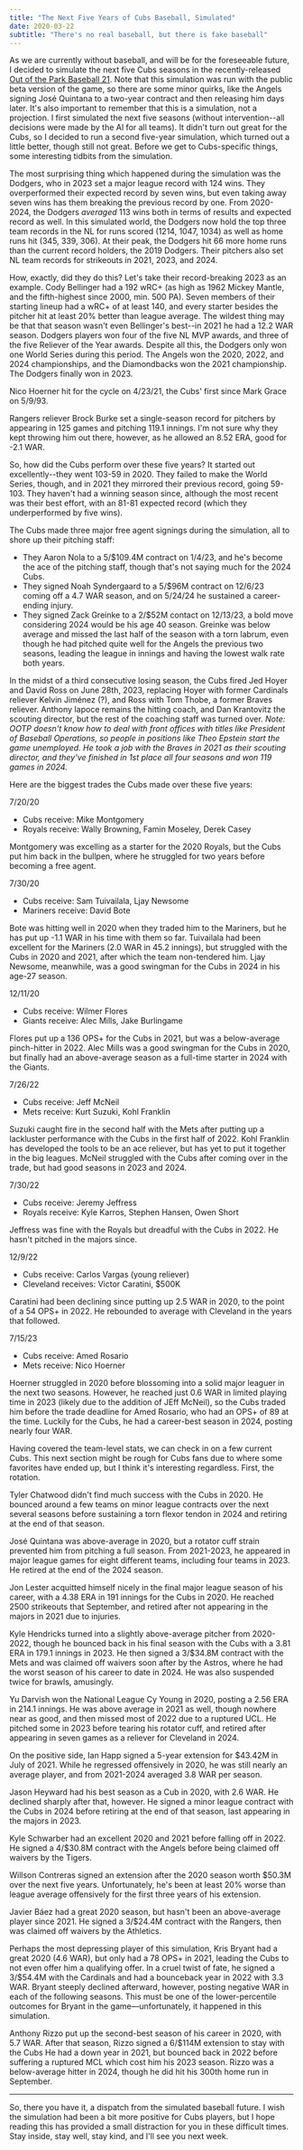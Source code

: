 ```yaml
---
title: "The Next Five Years of Cubs Baseball, Simulated"
date: 2020-03-22
subtitle: "There's no real baseball, but there is fake baseball"
---
```


As we are currently without baseball, and will be for the foreseeable future, I decided to simulate the next five Cubs seasons in the recently-released [Out of the Park Baseball 21](https://www.ootpdevelopments.com/out-of-the-park-baseball-home/). Note that this simulation was run with the public beta version of the game, so there are some minor quirks, like the Angels signing José Quintana to a two-year contract and then releasing him days later. It's also important to remember that this is a simulation, not a projection. I first simulated the next five seasons (without intervention--all decisions were made by the AI for all teams). It didn't turn out great for the Cubs, so I decided to run a second five-year simulation, which turned out a little better, though still not great. Before we get to Cubs-specific things, some interesting tidbits from the simulation.

The most surprising thing which happened during the simulation was the Dodgers, who in 2023 set a major league record with 124 wins. They overperformed their expected record by seven wins, but even taking away seven wins has them breaking the previous record by one. From 2020-2024, the Dodgers *averaged* 113 wins both in terms of results and expected record as well. In this simulated world, the Dodgers now hold the top three team records in the NL for runs scored (1214, 1047, 1034) as well as home runs hit (345, 339, 306). At their peak, the Dodgers hit 66 more home runs than the current record holders, the 2019 Dodgers. Their pitchers also set NL team records for strikeouts in 2021, 2023, and 2024.

How, exactly, did they do this? Let's take their record-breaking 2023 as an example. Cody Bellinger had a 192 wRC+ (as high as 1962 Mickey Mantle, and the fifth-highest since 2000, min. 500 PA). Seven members of their starting lineup had a wRC+ of at least 140, and every starter besides the pitcher hit at least 20% better than league average. The wildest thing may be that that season wasn't even Bellinger's best--in 2021 he had a 12.2 WAR season. Dodgers players won four of the five NL MVP awards, and three of the five Reliever of the Year awards. Despite all this, the Dodgers only won one World Series during this period. The Angels won the 2020, 2022, and 2024 championships, and the Diamondbacks won the 2021 championship. The Dodgers finally won in 2023.

Nico Hoerner hit for the cycle on 4/23/21, the Cubs' first since Mark Grace on 5/9/93.

Rangers reliever Brock Burke set a single-season record for pitchers by appearing in 125 games and pitching 119.1 innings. I'm not sure why they kept throwing him out there, however, as he allowed an 8.52 ERA, good for -2.1 WAR.

So, how did the Cubs perform over these five years? It started out excellently--they went 103-59 in 2020. They failed to make the World Series, though, and in 2021 they mirrored their previous record, going 59-103. They haven't had a winning season since, although the most recent was their best effort, with an 81-81 expected record (which they underperformed by five wins).

The Cubs made three major free agent signings during the simulation, all to shore up their pitching staff:

* They Aaron Nola to a 5/$109.4M contract on 1/4/23, and he's become the ace of the pitching staff, though that's not saying much for the 2024 Cubs.
* They signed Noah Syndergaard to a 5/$96M contract on 12/6/23 coming off a 4.7 WAR season, and on 5/24/24 he sustained a career-ending injury.
* They signed Zack Greinke to a 2/$52M contact on 12/13/23, a bold move considering 2024 would be his age 40 season. Greinke was below average and missed the last half of the season with a torn labrum, even though he had pitched quite well for the Angels the previous two seasons, leading the league in innings and having the lowest walk rate both years.

In the midst of a third consecutive losing season, the Cubs fired Jed Hoyer and David Ross on June 28th, 2023, replacing Hoyer with former Cardinals reliever Kelvin Jiménez (?), and Ross with Tom Thobe, a former Braves reliever. Anthony Iapoce remains the hitting coach, and Dan Krantovitz the scouting director, but the rest of the coaching staff was turned over. *Note: OOTP doesn't know how to deal with front offices with titles like President of Baseball Operations, so people in positions like Theo Epstein start the game unemployed. He took a job with the Braves in 2021 as their scouting director, and they've finished in 1st place all four seasons and won 119 games in 2024.*

Here are the biggest trades the Cubs made over these five years:

7/20/20
* Cubs receive: Mike Montgomery
* Royals receive: Wally Browning, Famin Moseley, Derek Casey

Montgomery was excelling as a starter for the 2020 Royals, but the Cubs put him back in the bullpen, where he struggled for two years before becoming a free agent.

7/30/20
* Cubs receive: Sam Tuivailala, Ljay Newsome
* Mariners receive: David Bote

Bote was hitting well in 2020 when they traded him to the Mariners, but he has put up -1.1 WAR in his time with them so far. Tuivailala had been excellent for the Mariners (2.0 WAR in 45.2 innings), but struggled with the Cubs in 2020 and 2021, after which the team non-tendered him. Ljay Newsome, meanwhile, was a good swingman for the Cubs in 2024 in his age-27 season.

12/11/20
* Cubs receive: Wilmer Flores
* Giants receive: Alec Mills, Jake Burlingame

Flores put up a 136 OPS+ for the Cubs in 2021, but was a below-average pinch-hitter in 2022. Alec Mills was a good swingman for the Cubs in 2020, but finally had an above-average season as a full-time starter in 2024 with the Giants.

7/26/22
* Cubs receive: Jeff McNeil
* Mets receive: Kurt Suzuki, Kohl Franklin

Suzuki caught fire in the second half with the Mets after putting up a lackluster performance with the Cubs in the first half of 2022. Kohl Franklin has developed the tools to be an ace reliever, but has yet to put it together in the big leagues. McNeil struggled with the Cubs after coming over in the trade, but had good seasons in 2023 and 2024.

7/30/22
* Cubs receive: Jeremy Jeffress
* Royals receive: Kyle Karros, Stephen Hansen, Owen Short

Jeffress was fine with the Royals but dreadful with the Cubs in 2022. He hasn't pitched in the majors since.

12/9/22
* Cubs receive: Carlos Vargas (young reliever)
* Cleveland receives: Victor Caratini, $500K

Caratini had been declining since putting up 2.5 WAR in 2020, to the point of a 54 OPS+ in 2022. He rebounded to average with Cleveland in the years that followed.

7/15/23
* Cubs receive: Amed Rosario
* Mets receive: Nico Hoerner

Hoerner struggled in 2020 before blossoming into a solid major leaguer in the next two seasons. However, he reached just 0.6 WAR in limited playing time in 2023 (likely due to the addition of JEff McNeil), so the Cubs traded him before the trade deadline for Amed Rosario, who had an OPS+ of 89 at the time. Luckily for the Cubs, he had a career-best season in 2024, posting nearly four WAR.

Having covered the team-level stats, we can check in on a few current Cubs. This next section might be rough for Cubs fans due to where some favorites have ended up, but I think it's interesting regardless. First, the rotation.

Tyler Chatwood didn't find much success with the Cubs in 2020. He bounced around a few teams on minor league contracts over the next several seasons before sustaining a torn flexor tendon in 2024 and retiring at the end of that season.

José Quintana was above-average in 2020, but a rotator cuff strain prevented him from pitching a full season. From 2021-2023, he appeared in major league games for eight different teams, including four teams in 2023. He retired at the end of the 2024 season.

Jon Lester acquitted himself nicely in the final major league season of his career, with a 4.38 ERA in 191 innings for the Cubs in 2020. He reached 2500 strikeouts that September, and retired after not appearing in the majors in 2021 due to injuries.

Kyle Hendricks turned into a slightly above-average pitcher from 2020-2022, though he bounced back in his final season with the Cubs with a 3.81 ERA in 179.1 innings in 2023. He then signed a 3/$34.8M contract with the Mets and was claimed off waivers soon after by the Astros, where he had the worst season of his career to date in 2024. He was also suspended twice for brawls, amusingly.

Yu Darvish won the National League Cy Young in 2020, posting a 2.56 ERA in 214.1 innings. He was above average in 2021 as well, though nowhere near as good, and then missed most of 2022 due to a ruptured UCL. He pitched some in 2023 before tearing his rotator cuff, and retired after appearing in seven games as a reliever for Cleveland in 2024.

On the positive side, Ian Happ signed a 5-year extension for $43.42M in July of 2021. While he regressed offensively in 2020, he was still nearly an average player, and from 2021-2024 averaged 3.8 WAR per season.

Jason Heyward had his best season as a Cub in 2020, with 2.6 WAR. He declined sharply after that, however. He signed a minor league contract with the Cubs in 2024 before retiring at the end of that season, last appearing in the majors in 2023.

Kyle Schwarber had an excellent 2020 and 2021 before falling off in 2022. He signed a 4/$30.8M contract with the Angels before being claimed off waivers by the Tigers.

Willson Contreras signed an extension after the 2020 season worth $50.3M over the next five years. Unfortunately, he's been at least 20% worse than league average offensively for the first three years of his extension.

Javier Báez had a great 2020 season, but hasn't been an above-average player since 2021. He signed a 3/$24.4M contract with the Rangers, then was claimed off waivers by the Athletics.

Perhaps the most depressing player of this simulation, Kris Bryant had a great 2020 (4.6 WAR), but only had a 78 OPS+ in 2021, leading the Cubs to not even offer him a qualifying offer. In a cruel twist of fate, he signed a 3/$54.4M with the Cardinals and had a bounceback year in 2022 with 3.3 WAR. Bryant steeply declined afterward, however, posting negative WAR in each of the following seasons. This must be one of the lower-percentile outcomes for Bryant in the game—unfortunately, it happened in this simulation.

Anthony Rizzo put up the second-best season of his career in 2020, with 5.7 WAR. After that season, Rizzo signed a 6/$114M extension to stay with the Cubs He had a down year in 2021, but bounced back in 2022 before suffering a ruptured MCL which cost him his 2023 season. Rizzo was a below-average hitter in 2024, though he did hit his 300th home run in September.

---

So, there you have it, a dispatch from the simulated baseball future. I wish the simulation had been a bit more positive for Cubs players, but I hope reading this has provided a small distraction for you in these difficult times. Stay inside, stay well, stay kind, and I'll see you next week.